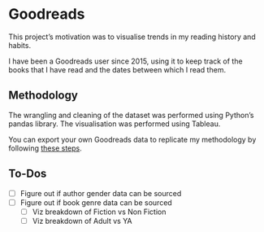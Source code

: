 # Goodreads
This project’s motivation was to visualise trends in my reading history and habits.

I have been a Goodreads user since 2015, using it to keep track of the books that I have read and the dates between which I read them.

## Methodology
The wrangling and cleaning of the dataset was performed using Python’s pandas library.
The visualisation was performed using Tableau.

You can export your own Goodreads data to replicate my methodology by following [these steps](https://help.goodreads.com/s/article/How-do-I-import-or-export-my-books-1553870934590).

## To-Dos
- [ ] Figure out if author gender data can be sourced
- [ ] Figure out if book genre data can be sourced
	- [ ] Viz breakdown of Fiction vs Non Fiction
	- [ ] Viz breakdown of Adult vs YA
